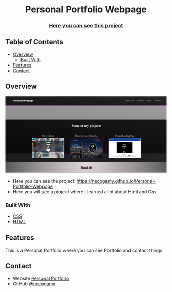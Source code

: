 <h1 align="center">Personal Portfolio Webpage</h1>

<div align="center">
  <h3>
    <a href="https://necogamy.github.io/Personal-Portfolio-Webpage/">
      Here you can see this project
    </a>
  </h3>
</div>

<!-- TABLE OF CONTENTS -->

## Table of Contents

- [Overview](#overview)
  - [Built With](#built-with)
- [Features](#features)
- [Contact](#contact)
<!-- - [Acknowledgements](#acknowledgements) -->

<!-- OVERVIEW -->

## Overview

![screenshot](media/page.png)

- Here you can see the project: https://necogamy.github.io/Personal-Portfolio-Webpage
- Here you will see a project where I learned a lot about Html and Css.

### Built With

<!-- This section should list any major frameworks that you built your project using. Here are a few examples.-->

- [CSS](https://www.w3schools.com/css/)
- [HTML](https://www.w3schools.com/html/)

## Features

<!-- List the features of your application or follow the template. -->
This is a Personal Portfolio where you can see Portfolio and contact things.

<!-- ## Acknowledgements

This section should list any articles or add-ons/plugins that helps you to complete the project. This is optional but it will help you in the future. For exmpale -->

## Contact

- Website [Personal Portfolio](https://necogamy.github.io/Personal-Portfolio-Webpage/)
- GitHub [@necogamy](https://github.com/necogamy)